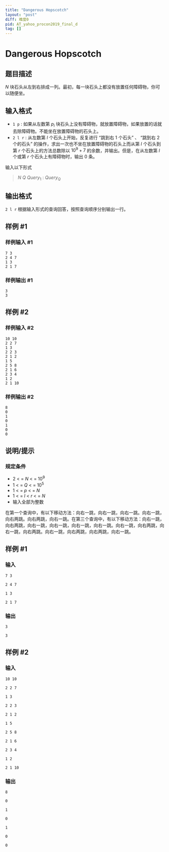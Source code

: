 ```yaml
---
title: "Dangerous Hopscotch"
layout: "post"
diff: 难度0
pid: AT_yahoo_procon2019_final_d
tag: []
---
```


# Dangerous Hopscotch

## 题目描述

$N$ 块石头从左到右排成一列。最初，每一块石头上都没有放置任何障碍物，你可以随便坐。

## 输入格式

- `1 p` : 如果从左数第 $p_i$ 块石头上没有障碍物，就放置障碍物，如果放置的话就去除障碍物。不能坐在放置障碍物的石头上。
- `2 l r` : 从左数第 $l$ 个石头上开始，反复进行 “跳到右 $1$ 个石头” 、 “跳到右 $2$ 个的石头” 的操作，求出一次也不坐在放置障碍物的石头上而从第 $l$ 个石头到第 $r$ 个石头上的方法总数除以 $10^9+7$ 的余数，并输出。但是，在从左数第 $l$ 个或第 $r$ 个石头上有障碍物时，输出 $0$ 条。


输入以下形式

> $N$  $Q$  $Query_1$  :  $Query_Q$

## 输出格式

`2 l r`  根据输入形式的查询回答，按照查询顺序分别输出一行。

## 样例 #1

### 样例输入 #1

```
7 3
2 4 7
1 3
2 1 7
```

### 样例输出 #1

```
3
3
```

## 样例 #2

### 样例输入 #2

```
10 10
2 2 7
1 3
2 2 3
2 1 2
1 5
2 5 8
2 1 6
2 3 4
1 2
2 1 10
```

### 样例输出 #2

```
8
0
1
0
1
0
0
```

## 说明/提示

### 规定条件

- $2\ <\ =\ N\ <\ =\ 10^9$
- $1\ <\ =\ Q\ <\ =\ 10^5$
- $1\ <\ =\ p\ <\ =\ N$
- $1\ <\ =\ l\ <\ r\ <\ =\ N$
- 输入全部为整数


在第一个查询中，有以下移动方法：向右一跳，向右一跳，向右一跳。向右一跳，向右两跳。向右两跳，向右一跳。在第三个查询中，有以下移动方法：向右一跳，向右两跳，向右一跳，向右一跳，向右一跳，向右一跳。向右一跳，向右两跳，向右一跳，向右两跳。向右一跳，向右两跳，向右两跳，向右一跳。

## 样例 #1

### 输入

```
7 3
2 4 7
1 3
2 1 7
```

### 输出

```
3
3
```

## 样例 #2

### 输入

```
10 10
2 2 7
1 3
2 2 3
2 1 2
1 5
2 5 8
2 1 6
2 3 4
1 2
2 1 10
```

### 输出

```
8
0
1
0
1
0
0
```


